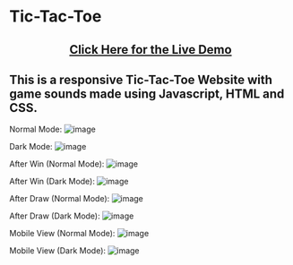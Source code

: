 # <h1>Tic-Tac-Toe</h1>
<center><h2><a href="https://betabot2002.github.io/Tic-Tac-Toe/">Click Here for the Live Demo</a></h2></center>
<h2>This is a responsive Tic-Tac-Toe Website with game sounds made using Javascript, HTML and CSS.</h2>

Normal Mode:
![image](https://user-images.githubusercontent.com/105705266/189956134-8c170f7a-b600-48cf-b5fa-85bc899348fe.png)

Dark Mode:
![image](https://user-images.githubusercontent.com/105705266/189956245-a7a52074-231b-4c93-91a7-ad1b03d13d52.png)

After Win (Normal Mode):
![image](https://user-images.githubusercontent.com/105705266/189958118-6ba83e20-77eb-49e9-96a4-d546e226298f.png)

After Win (Dark Mode):
![image](https://user-images.githubusercontent.com/105705266/189956406-290aee72-739c-495e-af5d-8c20a3737dc2.png)

After Draw (Normal Mode):
![image](https://user-images.githubusercontent.com/105705266/189956799-168d522f-6de5-4b35-9dd9-295266cff81b.png)

After Draw (Dark Mode):
![image](https://user-images.githubusercontent.com/105705266/189956920-2ab594fe-b6f4-4b2f-948b-0fc9a9aa0a2f.png)

Mobile View (Normal Mode):
![image](https://user-images.githubusercontent.com/105705266/189958652-04534265-158f-4e1a-8438-7742a84c25ce.png)

Mobile View (Dark Mode):
![image](https://user-images.githubusercontent.com/105705266/189958799-d35a0836-affe-44de-8fa4-3fdd62cbed96.png)



